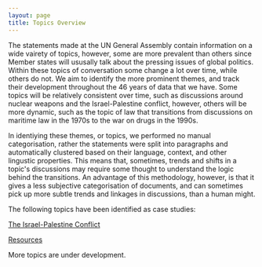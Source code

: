 ```yaml
---
layout: page
title: Topics Overview
---
```


The statements made at the UN General Assembly contain information on a wide vairety of topics, however, some are more prevalent than others since Member states will ususally talk about the pressing issues of global politics. Within these topics of conversation some change a lot over time, while others do not. We aim to identify the more prominent themes, and track their development throughout the 46 years of data that we have. Some topics will be relatively consistent over time, such as discussions around nuclear weapons and the Israel-Palestine conflict, however, others will be more dynamic, such as the topic of law that transitions from discussions on maritime law in the 1970s to the war on drugs in the 1990s.

In identiying these themes, or topics, we performed no manual categorisation, rather the statements were split into paragraphs and automatically clustered based on their language, context, and other lingustic properties. This means that, sometimes, trends and shifts in a topic's discussions may require some thought to understand the logic behind the transitions. An advantage of this methodology, however, is that it gives a less subjective categorisation of documents, and can sometimes pick up more subtle trends and linkages in discussions, than a human might.

The following topics have been identified as case studies:

<a href = "{{ site.baseurl }}/topics/topic_5">The Israel-Palestine Conflict</a>

<a href = "{{ site.baseurl }}/topics/topic_9">Resources</a>

More topics are under development.